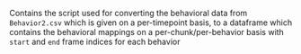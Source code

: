 Contains the script used for converting the behavioral data from ``Behavior2.csv`` which is given on a per-timepoint basis, to a dataframe which contains the behavioral mappings on a per-chunk/per-behavior basis with ``start`` and ``end`` frame indices for each behavior
